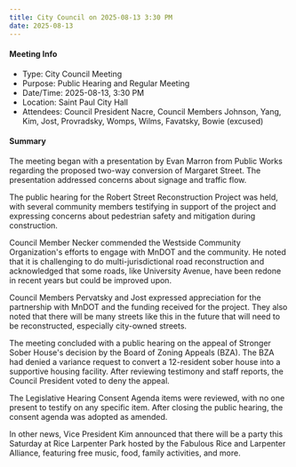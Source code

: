 ```yaml
---
title: City Council on 2025-08-13 3:30 PM
date: 2025-08-13
---
```

#### Meeting Info

* Type: City Council Meeting
* Purpose: Public Hearing and Regular Meeting
* Date/Time: 2025-08-13, 3:30 PM
* Location: Saint Paul City Hall
* Attendees: Council President Nacre, Council Members Johnson, Yang, Kim, Jost, Provradsky, Womps, Wilms, Favatsky, Bowie (excused)

#### Summary

The meeting began with a presentation by Evan Marron from Public Works regarding the proposed two-way conversion of Margaret Street. The presentation addressed concerns about signage and traffic flow.

The public hearing for the Robert Street Reconstruction Project was held, with several community members testifying in support of the project and expressing concerns about pedestrian safety and mitigation during construction.

Council Member Necker commended the Westside Community Organization's efforts to engage with MnDOT and the community. He noted that it is challenging to do multi-jurisdictional road reconstruction and acknowledged that some roads, like University Avenue, have been redone in recent years but could be improved upon.

Council Members Pervatsky and Jost expressed appreciation for the partnership with MnDOT and the funding received for the project. They also noted that there will be many streets like this in the future that will need to be reconstructed, especially city-owned streets.

The meeting concluded with a public hearing on the appeal of Stronger Sober House's decision by the Board of Zoning Appeals (BZA). The BZA had denied a variance request to convert a 12-resident sober house into a supportive housing facility. After reviewing testimony and staff reports, the Council President voted to deny the appeal.

The Legislative Hearing Consent Agenda items were reviewed, with no one present to testify on any specific item. After closing the public hearing, the consent agenda was adopted as amended.

In other news, Vice President Kim announced that there will be a party this Saturday at Rice Larpenter Park hosted by the Fabulous Rice and Larpenter Alliance, featuring free music, food, family activities, and more.

